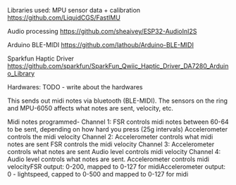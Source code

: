 Libraries used:
MPU sensor data + calibration
https://github.com/LiquidCGS/FastIMU

Audio processing
https://github.com/sheaivey/ESP32-AudioInI2S

Arduino BLE-MIDI
https://github.com/lathoub/Arduino-BLE-MIDI 

Sparkfun Haptic Driver
https://github.com/sparkfun/SparkFun_Qwiic_Haptic_Driver_DA7280_Arduino_Library

Hardwares:
TODO - write about the hardwares

This sends out midi notes via bluetooth (BLE-MIDI). The sensors on the ring and MPU-6050 affects what notes are sent, velocity, etc.

Midi notes programmed-
	Channel 1:
		FSR controls midi notes between 60-64 to be sent, depending on how hard you press (25g intervals)
		Accelerometer controls the midi velocity
	Channel 2:
		Accelerometer controls what midi notes are sent
		FSR controls the midi velocity
	Channel 3:
		Accelerometer controls what notes are sent
		Audio level controls midi velocity
	Channel 4:
		Audio level controls what notes are sent.
		Accelerometer controls midi velocityFSR output: 0-200, mapped to 0-127 for midiAccelerometer output: 0 - lightspeed, capped to 0-500 and mapped to 0-127 for midi
